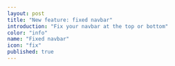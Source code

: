 ```yaml
---
layout: post
title: "New feature: fixed navbar"
introduction: "Fix your navbar at the top or bottom"
color: "info"
name: "Fixed navbar"
icon: "fix"
published: true
---
```

